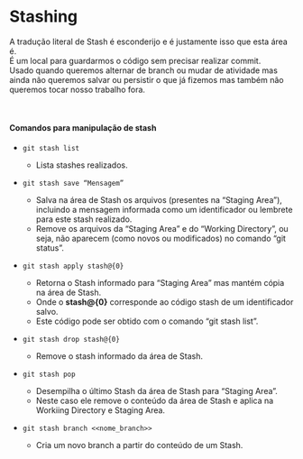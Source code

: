 # Stashing

A tradução literal de Stash é esconderijo e é justamente isso que esta área é. <br />
É um local para guardarmos o código sem precisar realizar commit. <br />
Usado quando queremos alternar de branch ou mudar de atividade mas ainda não queremos salvar ou persistir o que já fizemos mas também não queremos tocar nosso trabalho fora. 

<br />

#### **Comandos para manipulação de stash**

- ```git stash list```
    - Lista stashes realizados.

- ```git stash save “Mensagem”```
    - Salva na área de Stash os arquivos (presentes na “Staging Area”), incluindo a mensagem informada como um identificador ou lembrete para este stash realizado.
    - Remove os arquivos da “Staging Area” e do “Working Directory”, ou seja, não aparecem (como novos ou modificados) no comando “git status”.

- ```git stash apply stash@{0}```
    - Retorna o Stash informado para “Staging Area” mas mantém cópia na área de Stash.
	- Onde o **stash@{0}** corresponde ao código stash de um identificador salvo.
	- Este código pode ser obtido com o comando “git stash list”.

- ```git stash drop stash@{0}```
	- Remove o stash informado da área de Stash.

- ```git stash pop```
	- Desempilha o último Stash da área de Stash para “Staging Area”.
    - Neste caso ele remove o conteúdo da área de Stash e aplica na Workiing Directory e Staging Area.

- ```git stash branch <<nome_branch>>```
	- Cria um novo branch a partir do conteúdo de um Stash.

<br />
